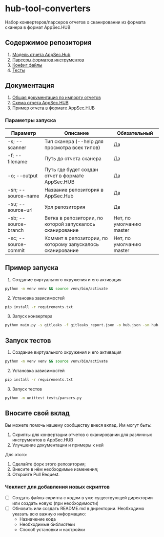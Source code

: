 # hub-tool-converters

Набор конвертеров/парсеров отчетов о сканировании из формата сканера в формат AppSec.HUB

## Содержимое репозитория

1. [Модель отчета AppSec.Hub](hub/models/hub.py)
2. [Парсеры форматов инструментов](dojo/parsers)
3. [Конфиг файлы](config)
4. [Тесты](tests)

## Документация

1. [Общая документация по импорту отчетов](https://docs.appsec-hub.ru/2024.1/ug/security%20issues/?h=импор#_3)
2. [Схема отчета AppSec.HUB](https://docs.appsec-hub.ru/2024.1/gi/appendix%202/)
3. [Пример отчета в формате AppSec.HUB](https://docs.appsec-hub.ru/2024.1/gi/appendix%202/#_1)

### Параметры запуска

| Параметр             | Описание                                                   | Обязательный             |
|----------------------|------------------------------------------------------------|--------------------------|
| -s; --scanner        | Тип сканера (--help для просмотра всех типов)              | Да                       |
| -f; --filename       | Путь до отчета сканера                                     | Да                       |
| -o; --output         | Путь где будет создан отчет в формате AppSec.HUB           | Да                       |
| -sn; --source-name   | Название репозитория в AppSec.Hub                          | Да                       |
| -su; --source-url    | Урл репозитория                                            | Да                       |
| -sb; --source-branch | Ветка в репозитории, по которой запускалось сканирование   | Нет, по умолчанию master |
| -sc; --source-commit | Коммит в репозитории, по которому запускалось сканирование | Нет, по умолчанию master |

## Пример запуска

1. Создание виртуального окружения и его активация
```bash
python -m venv venv && source venv/bin/activate
```

2. Установка зависимостей
```bash
pip install -r requirements.txt
```

3. Запуск конвертера
```bash
python main.py -s gitleaks -f gitleaks_report.json -o hub.json -sn hub-tool-converters -su https://github.com/Swordfish-Security/hub-tool-converters.git
```

## Запуск тестов

1. Создание виртуального окружения и его активация
```bash
python -m venv venv && source venv/bin/activate
```

2. Установка зависимостей
```bash
pip install -r requirements.txt
```

3. Запуск тестов
```bash
python -m unittest tests/parsers.py
```

## Вносите свой вклад

Вы можете помочь нашему сообществу внеся вклад. Им могут быть:

1. Скрипты для конвертации отчетов о сканировании для различных инструментов в AppSec.HUB
2. Улучшение документации и примеры к ней

Для этого:

1. Сделайте форк этого репозитория;
2. Внесите в нём необходимые изменения;
3. Откройте Pull Request.

### Чеклист для добавления новых скриптов

- [ ] Создать файлы скрипта с кодом в уже существующей директории или создать новую (при необходимости)
- [ ] Обновить или создать README.md в директории. Необходимо указать всю важную информацию:
    - Назначение кода
    - Необходимые библиотеки
    - Способ установки и настройки
